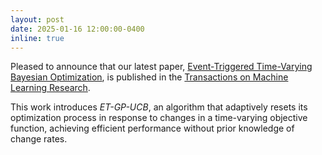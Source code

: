 ```yaml
---
layout: post
date: 2025-01-16 12:00:00-0400
inline: true
---
```


Pleased to announce that our latest paper, [Event-Triggered Time-Varying Bayesian Optimization](https://openreview.net/forum?id=WEYMCLu8u7), is published in the [Transactions on Machine Learning Research](https://jmlr.org/tmlr/index.html).

This work introduces *ET-GP-UCB*, an algorithm that adaptively resets its optimization process in response to changes in a time-varying objective function, achieving efficient performance without prior knowledge of change rates.
